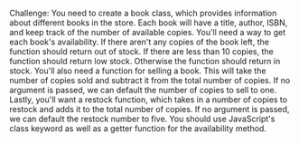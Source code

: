 Challenge: 
You need to create a book class, which provides information about different books in the store. Each book will have a title, author, ISBN, and keep track of the number of available copies. You'll need a way to get each book's availability. If there aren't any copies of the book left, the function should return out of stock. If there are less than 10 copies, the function should return low stock. Otherwise the function should return in stock. You'll also need a function for selling a book. This will take the number of copies sold and subtract it from the total number of copies. If no argument is passed, we can default the number of copies to sell to one. Lastly, you'll want a restock function, which takes in a number of copies to restock and adds it to the total number of copies. If no argument is passed, we can default the restock number to five. You should use JavaScript's class keyword as well as a getter function for the availability method. 